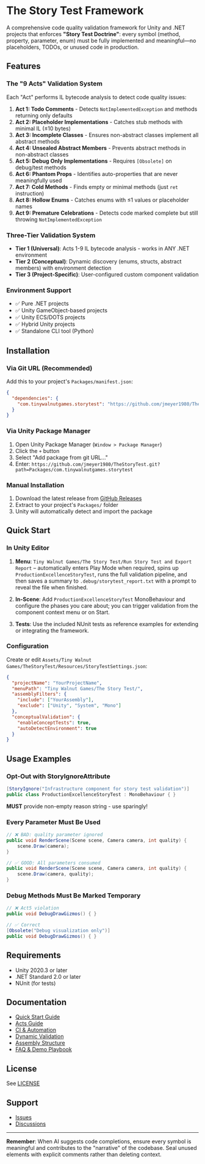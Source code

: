 # The Story Test Framework

A comprehensive code quality validation framework for Unity and .NET projects that enforces **"Story Test Doctrine"**: every symbol (method, property, parameter, enum) must be fully implemented and meaningful—no placeholders, TODOs, or unused code in production.

## Features

### The "9 Acts" Validation System

Each "Act" performs IL bytecode analysis to detect code quality issues:

1. **Act 1: Todo Comments** - Detects `NotImplementedException` and methods returning only defaults
2. **Act 2: Placeholder Implementations** - Catches stub methods with minimal IL (≤10 bytes)
3. **Act 3: Incomplete Classes** - Ensures non-abstract classes implement all abstract methods
4. **Act 4: Unsealed Abstract Members** - Prevents abstract methods in non-abstract classes
5. **Act 5: Debug Only Implementations** - Requires `[Obsolete]` on debug/test methods
6. **Act 6: Phantom Props** - Identifies auto-properties that are never meaningfully used
7. **Act 7: Cold Methods** - Finds empty or minimal methods (just `ret` instruction)
8. **Act 8: Hollow Enums** - Catches enums with ≤1 values or placeholder names
9. **Act 9: Premature Celebrations** - Detects code marked complete but still throwing `NotImplementedException`

### Three-Tier Validation System

- **Tier 1 (Universal)**: Acts 1-9 IL bytecode analysis - works in ANY .NET environment
- **Tier 2 (Conceptual)**: Dynamic discovery (enums, structs, abstract members) with environment detection
- **Tier 3 (Project-Specific)**: User-configured custom component validation

### Environment Support

- ✅ Pure .NET projects
- ✅ Unity GameObject-based projects  
- ✅ Unity ECS/DOTS projects
- ✅ Hybrid Unity projects
- ✅ Standalone CLI tool (Python)

## Installation

### Via Git URL (Recommended)

Add this to your project's `Packages/manifest.json`:

```json
{
  "dependencies": {
    "com.tinywalnutgames.storytest": "https://github.com/jmeyer1980/TheStoryTest.git?path=Packages/com.tinywalnutgames.storytest"
  }
}
```

### Via Unity Package Manager

1. Open Unity Package Manager (`Window > Package Manager`)
2. Click the `+` button
3. Select "Add package from git URL..."
4. Enter: `https://github.com/jmeyer1980/TheStoryTest.git?path=Packages/com.tinywalnutgames.storytest`

### Manual Installation

1. Download the latest release from [GitHub Releases](https://github.com/jmeyer1980/TheStoryTest/releases)
2. Extract to your project's `Packages/` folder
3. Unity will automatically detect and import the package

## Quick Start

### In Unity Editor

1. **Menu**: `Tiny Walnut Games/The Story Test/Run Story Test and Export Report` – automatically enters Play Mode when required, spins up `ProductionExcellenceStoryTest`, runs the full validation pipeline, and then saves a summary to `.debug/storytest_report.txt` with a prompt to reveal the file when finished.

1. **In-Scene**: Add `ProductionExcellenceStoryTest` MonoBehaviour and configure the phases you care about; you can trigger validation from the component context menu or on Start.

1. **Tests**: Use the included NUnit tests as reference examples for extending or integrating the framework.

### Configuration

Create or edit `Assets/Tiny Walnut Games/TheStoryTest/Resources/StoryTestSettings.json`:

```json
{
  "projectName": "YourProjectName",
  "menuPath": "Tiny Walnut Games/The Story Test/",
  "assemblyFilters": {
    "include": ["YourAssembly"],
    "exclude": ["Unity", "System", "Mono"]
  },
  "conceptualValidation": {
    "enableConceptTests": true,
    "autoDetectEnvironment": true
  }
}
```

## Usage Examples

### Opt-Out with StoryIgnoreAttribute

```csharp
[StoryIgnore("Infrastructure component for story test validation")]
public class ProductionExcellenceStoryTest : MonoBehaviour { }
```

**MUST** provide non-empty reason string - use sparingly!

### Every Parameter Must Be Used

```csharp
// ❌ BAD: quality parameter ignored
public void RenderScene(Scene scene, Camera camera, int quality) {
    scene.Draw(camera);
}

// ✅ GOOD: All parameters consumed
public void RenderScene(Scene scene, Camera camera, int quality) {
    scene.Draw(camera, quality);
}
```

### Debug Methods Must Be Marked Temporary

```csharp
// ❌ Act5 violation
public void DebugDrawGizmos() { }

// ✅ Correct
[Obsolete("Debug visualization only")]
public void DebugDrawGizmos() { }
```

## Requirements

- Unity 2020.3 or later
- .NET Standard 2.0 or later
- NUnit (for tests)

## Documentation

- [Quick Start Guide](Documentation~/QuickStart.md)
- [Acts Guide](Documentation~/ActsGuide.md)
- [CI & Automation](Documentation~/CI.md)
- [Dynamic Validation](Documentation~/DynamicValidation.md)
- [Assembly Structure](Documentation~/AssemblyStructure.md)
- [FAQ & Demo Playbook](Documentation~/FAQ.md)

## License

See [LICENSE](https://github.com/jmeyer1980/TheStoryTest/blob/main/LICENSE)

## Support

- [Issues](https://github.com/jmeyer1980/TheStoryTest/issues)
- [Discussions](https://github.com/jmeyer1980/TheStoryTest/discussions)

---

**Remember**: When AI suggests code completions, ensure every symbol is meaningful and contributes to the "narrative" of the codebase. Seal unused elements with explicit comments rather than deleting context.
